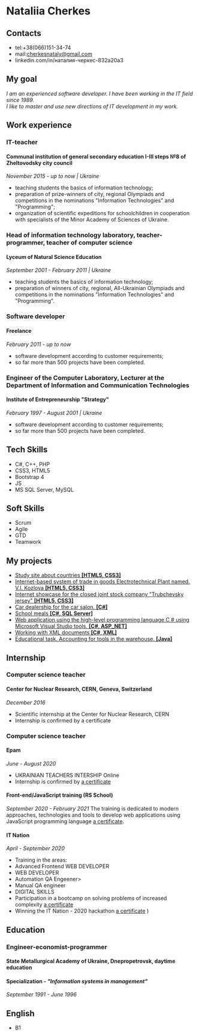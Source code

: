 # Nataliia Cherkes
## Contacts
* tel:+38(066)151-34-74
* mail:cherkesnataly@gmail.com
* linkedin.com/in/наталия-черкес-832a20a3

## My goal
*I am an experienced software developer. I have been working in the IT field since 1989. <br />I like to master and use new directions of IT development in my work.*

## Work experience
### IT-teacher 
#### Communal institution of general secondary education І-ІІІ steps №8 of Zheltovodsky city council
*November 2015 - up to now | Ukraine*
* teaching students the basics of information technology;
* preparation of prize-winners of city, regional Olympiads and competitions in the nominations "Information Technologies" and "Programming";
* organization of scientific expeditions for schoolchildren in cooperation with specialists of the Minor Academy of Sciences of Ukraine.
### Head of information technology laboratory, teacher-programmer, teacher of computer science
#### Lyceum of Natural Science Education
*September 2001 - February 2011 | Ukraine*
* teaching students the basics of information technology;
* preparation of winners of city, regional, All-Ukrainian Olympiads and competitions in the nominations "Information Technologies" and "Programming".
### Software developer 
#### Freelance
*February 2011 - up to now*
* software development according to customer requirements;
* so far more than 500 projects have been completed.
### Engineer of the Computer Laboratory, Lecturer at the Department of Information and Communication Technologies 
#### Institute of Entrepreneurship "Strategy"
*February 1997 - August 2001 | Ukraine*
* software development according to customer requirements;
* so far more than 500 projects have been completed.
## Tech Skills
* C#, C++, PHP
* CSS3, HTML5
* Bootstrap 4
* JS
* MS SQL Server, MySQL
## Soft Skills
* Scrum
* Agile
* GTD
* Teamwork

## My projects
* [Study site about countries **[HTML5, CSS3]**](https://github.com/chernataly2020/towns_of_europe)
* [Internet-based system of trade in goods Electrotechnical Plant named. V.I. Kozlova **[HTML5, CSS3]**](https//github.com/chernataly2020/Internet-system)
* [Internet showcase for the closed joint stock company "Trubchevsky jersey" **[HTML5, CSS3]**](https://github.com/chernataly2020/Internet-showcase)
* [Car dealership for the car salon. **[C#]**](https://github.com/chernataly2020/car-showroom)
* [School meals **[C#, SQL Server]**](https://github.com/chernataly2020/School-feeding)
* [Web application using the high-level programming language C # using Microsoft Visual Studio tools. **[C#, ASP_NET]**](https://github.com/chernataly2020/Studio)
* [Working with XML documents **[C#, XML]**](https://github.com/chernataly2020/Work-with-XML-documents)
* [Educational task. Accounting for tools in the warehouse. **[Java]**](https://github.com/chernataly2020/Instruments)

## Internship
### Computer science teacher
#### Center for Nuclear Research, CERN, Geneva, Switzerland
*December 2016*
* Scientific internship at the Center for Nuclear Research, CERN
* Internship is confirmed by a certificate
### Computer science teacher
#### Epam
*June - August 2020*
* UKRAINIAN TEACHERS INTERSHIP Online
* Internship is confirmed by [a certificate](https://epa.ms/283)
#### Front-end/JavaScript training (RS School)
*September 2020 - February 2021*
The training is dedicated to modern approaches, technologies and tools to develop web applications using JavaScript programming language [a certificate](https://app.rs.school/certificate/xphmuzqw).

#### IT Nation
*April - September 2020*
* Training in the areas:
* Advanced Frontend WEB DEVELOPER
* WEB DEVELOPER
* Automation QA Engeener>
* Manual QA engineer
* DIGITAL SKILLS
* Participation in a bootcamp on solving problems of increased complexity [a certificate](https://drive.google.com/file/d/1PBD78GV9dDBBNuFM8yyeaOuDkNaxUc_h/view)
* Winning the IT Nation - 2020 hackathon [a certificate](https://drive.google.com/file/d/10Syft_gkY9lKf-mYl2hSxKBWVMUMKnxQ/view)
)
## Education
### Engineer-economist-programmer
#### State Metallurgical Academy of Ukraine, Dnepropetrovsk, daytime education
#### **Specialization** - *"Information systems in management"*
*September 1991 - June 1996*

## English
* B1

